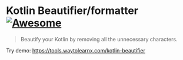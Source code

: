 # Kotlin Beautifier/formatter [![Awesome](https://cdn.rawgit.com/sindresorhus/awesome/d7305f38d29fed78fa85652e3a63e154dd8e8829/media/badge.svg)](https://github.com/sindresorhus/awesome)

>Beautify your Kotlin by removing all the unnecessary characters.

Try demo: https://tools.waytolearnx.com/kotlin-beautifier
